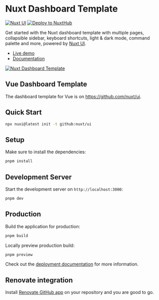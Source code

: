 # Nuxt Dashboard Template

[![Nuxt UI](https://img.shields.io/badge/Made%20with-Nuxt%20UI-00DC82?logo=nuxt&labelColor=020420)](https://ui.nuxt.com)
[![Deploy to NuxtHub](https://img.shields.io/badge/Deploy%20to-NuxtHub-00DC82?logo=nuxt&labelColor=020420)](https://hub.nuxt.com/new?repo=nuxt/ui)

Get started with the Nuxt dashboard template with multiple pages, collapsible sidebar, keyboard shortcuts, light & dark mode, command palette and more, powered by [Nuxt UI](https://ui.nuxt.com).

- [Live demo](https://dashboard-template.nuxt.dev/)
- [Documentation](https://ui.nuxt.com/getting-started/installation/nuxt)

<a href="https://dashboard-template.nuxt.dev/" target="_blank">
  <picture>
    <source media="(prefers-color-scheme: dark)" srcset="https://assets.hub.nuxt.com/eyJ0eXAiOiJKV1QiLCJhbGciOiJIUzI1NiJ9.eyJ1cmwiOiJodHRwczovL2Rhc2hib2FyZC10ZW1wbGF0ZS5udXh0LmRldiIsImlhdCI6MTczOTQ2MzU2N30._VElt4uvLjvAMdnTLytCInOajMElzWDKbmvOaMZhZUI.jpg?theme=dark">
    <source media="(prefers-color-scheme: light)" srcset="https://assets.hub.nuxt.com/eyJ0eXAiOiJKV1QiLCJhbGciOiJIUzI1NiJ9.eyJ1cmwiOiJodHRwczovL2Rhc2hib2FyZC10ZW1wbGF0ZS5udXh0LmRldiIsImlhdCI6MTczOTQ2MzU2N30._VElt4uvLjvAMdnTLytCInOajMElzWDKbmvOaMZhZUI.jpg?theme=light">
    <img alt="Nuxt Dashboard Template" src="https://assets.hub.nuxt.com/eyJ0eXAiOiJKV1QiLCJhbGciOiJIUzI1NiJ9.eyJ1cmwiOiJodHRwczovL2Rhc2hib2FyZC10ZW1wbGF0ZS5udXh0LmRldiIsImlhdCI6MTczOTQ2MzU2N30._VElt4uvLjvAMdnTLytCInOajMElzWDKbmvOaMZhZUI.jpg">
  </picture>
</a>

## Vue Dashboard Template

The dashboard template for Vue is on https://github.com/nuxt/ui.

## Quick Start

```bash [Terminal]
npx nuxi@latest init -t github:nuxt/ui
```

## Setup

Make sure to install the dependencies:

```bash
pnpm install
```

## Development Server

Start the development server on `http://localhost:3000`:

```bash
pnpm dev
```

## Production

Build the application for production:

```bash
pnpm build
```

Locally preview production build:

```bash
pnpm preview
```

Check out the [deployment documentation](https://nuxt.com/docs/getting-started/deployment) for more information.

## Renovate integration

Install [Renovate GitHub app](https://github.com/apps/renovate/installations/select_target) on your repository and you are good to go.
